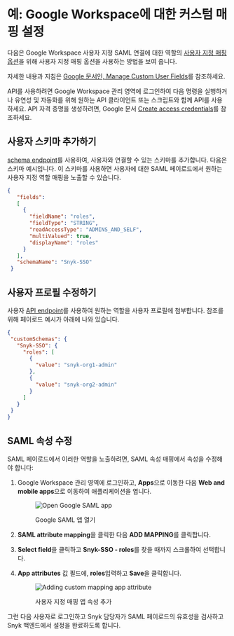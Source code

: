 # 예: Google Workspace에 대한 커스텀 매핑 설정

다음은 Google Workspace 사용자 지정 SAML 연결에 대한 역할의 [사용자 지정 매핑 옵션](./)을 위해 사용자 지정 매핑 옵션을 사용하는 방법을 보여 줍니다.

자세한 내용과 지침은 [Google 문서인, Manage Custom User Fields](https://developers.google.com/admin-sdk/directory/v1/guides/manage-schemas)를 참조하세요.

API를 사용하려면 Google Workspace 관리 영역에 로그인하여 다음 명령을 실행하거나 유연성 및 자동화를 위해 원하는 API 클라이언트 또는 스크립트와 함께 API를 사용하세요. API 자격 증명을 생성하려면, Google 문서 [Create access credentials](https://developers.google.com/workspace/guides/create-credentials)를 참조하세요.

## 사용자 스키마 추가하기

[schema endpoint](https://developers.google.com/admin-sdk/directory/reference/rest/v1/schemas/insert)를 사용하여, 사용자와 연결할 수 있는 스키마를 추가합니다. 다음은 스키마 예시입니다. 이 스키마를 사용하면 사용자에 대한 SAML 페이로드에서 원하는 사용자 지정 역할 매핑을 노출할 수 있습니다.

```json
{
   "fields":
   [
     {
       "fieldName": "roles",
       "fieldType": "STRING",
       "readAccessType": "ADMINS_AND_SELF",
       "multiValued": true,
       "displayName": "roles"
     }
   ],
   "schemaName": "Snyk-SSO"
 }
```

## 사용자 프로필 수정하기

사용자 [API endpoint](https://developers.google.com/admin-sdk/directory/reference/rest/v1/users/patch)를 사용하여 원하는 역할을 사용자 프로필에 첨부합니다. 참조를 위해 페이로드 예시가 아래에 나와 있습니다.

```json
{
 "customSchemas": {
   "Snyk-SSO": {
     "roles": [
       {
         "value": "snyk-org1-admin"
       },
       {
         "value": "snyk-org2-admin"
       }
     ]
   }
 }
}
```

## SAML 속성 수정

SAML 페이로드에서 이러한 역할을 노출하려면, SAML 속성 매핑에서 속성을 수정해야 합니다:

1.  Google Workspace 관리 영역에 로그인하고, **Apps**으로 이동한 다음 **Web and mobile apps**으로 이동하여 애플리케이션을 엽니다.

    <figure><img src="../../../.gitbook/assets/x1.png" alt="Open Google SAML app"><figcaption><p>Google SAML 앱 열기</p></figcaption></figure>
2. **SAML attribute mapping**을 클릭한 다음 **ADD MAPPING**를 클릭합니다.
3. **Select field**을 클릭하고 **Snyk-SSO - roles**를 찾을 때까지 스크롤하여 선택합니다.
4.  **App attributes** 값 필드에, **roles**입력하고 **Save**을 클릭합니다.

    <figure><img src="../../../.gitbook/assets/x2 (1).png" alt="Adding custom mapping app attribute"><figcaption><p>사용자 지정 매핑 앱 속성 추가</p></figcaption></figure>

그런 다음 사용자로 로그인하고 Snyk 담당자가 SAML 페이로드의 유효성을 검사하고 Snyk 백엔드에서 설정을 완료하도록 합니다.
